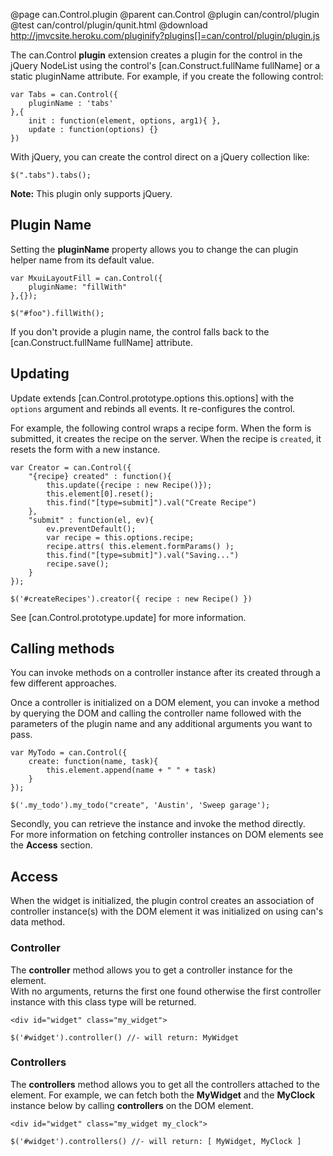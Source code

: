 @page can.Control.plugin 
@parent can.Control
@plugin can/control/plugin
@test can/control/plugin/qunit.html
@download http://jmvcsite.heroku.com/pluginify?plugins[]=can/control/plugin/plugin.js

The can.Control __plugin__ extension creates a plugin for the control in the 
jQuery NodeList using the control's [can.Construct.fullName fullName] or
a static pluginName attribute. For example, if you create the following control:

	var Tabs = can.Control({
		pluginName : 'tabs'
	},{
		init : function(element, options, arg1){ },
		update : function(options) {}
	})

With jQuery, you can create the control direct on a jQuery collection like:

    $(".tabs").tabs();
    
__Note:__ This plugin only supports jQuery.

## Plugin Name

Setting the __pluginName__ property allows you to change 
the can plugin helper name from its default value.

	var MxuiLayoutFill = can.Control({
		pluginName: "fillWith"
	},{});
	
	$("#foo").fillWith();
	
If you don't provide a plugin name, the control falls back
to the [can.Construct.fullName fullName] attribute.

## Updating

Update extends [can.Control.prototype.options this.options] 
with the `options` argument and rebinds all events.  It 
re-configures the control.

For example, the following control wraps a recipe form. When the form
is submitted, it creates the recipe on the server.  When the recipe
is `created`, it resets the form with a new instance.

	var Creator = can.Control({
		"{recipe} created" : function(){
			this.update({recipe : new Recipe()});
			this.element[0].reset();
			this.find("[type=submit]").val("Create Recipe")
		},
		"submit" : function(el, ev){
			ev.preventDefault();
			var recipe = this.options.recipe;
			recipe.attrs( this.element.formParams() );
			this.find("[type=submit]").val("Saving...")
			recipe.save();
		}
	});
	
	$('#createRecipes').creator({ recipe : new Recipe() })
	
See [can.Control.prototype.update] for more information.

## Calling methods

You can invoke methods on a controller instance after its created through a few
different approaches.  

Once a controller is initialized on a DOM element, you can invoke a method
by querying the DOM and calling the controller name followed with the 
parameters of the plugin name and any additional arguments you want to pass.

	var MyTodo = can.Control({
		create: function(name, task){
			this.element.append(name + " " + task)
		}
	});
	
	$('.my_todo').my_todo("create", 'Austin', 'Sweep garage');

Secondly, you can retrieve the instance and invoke the method directly.  
For more information on fetching controller instances on DOM elements see 
the __Access__ section.

## Access

When the widget is initialized, the plugin control creates an association 
of controller instance(s) with the DOM element it was initialized on using 
can's data method.

### Controller

The __controller__ method allows you to get a controller instance for the element.  
With no arguments, returns the first one found otherwise the first controller 
instance with this class type will be returned.

	<div id="widget" class="my_widget">

	$('#widget').controller() //- will return: MyWidget

### Controllers

The __controllers__ method allows you to get all the controllers attached to the element.
For example, we can fetch both the __MyWidget__ and the __MyClock__ instance 
below by calling __controllers__ on the DOM element.

	<div id="widget" class="my_widget my_clock">
	
	$('#widget').controllers() //- will return: [ MyWidget, MyClock ]
